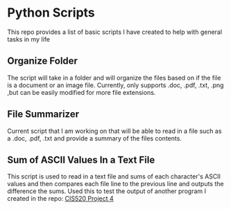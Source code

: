 # Python Scripts
This repo provides a list of basic scripts I have created to help with general tasks in my life

## Organize Folder
The script will take in a folder and will organize the files based on if the file is a document or
an image file. Currently, only supports .doc, .pdf, .txt, .png ,but can be easily modified for more 
file extensions.

## File Summarizer
Current script that I am working on that will be able to read in a file such as a .doc, .pdf, .txt and
provide a summary of the files contents.

## Sum of ASCII Values In a Text File
This script is used to read in a text file and sums of each character's ASCII values and then compares each file line to the previous line and outputs the difference the sums. Used this to test the output of another program I created in the repo: [CIS520 Project 4](https://github.com/nwporsch/CIS520-Project-4)
